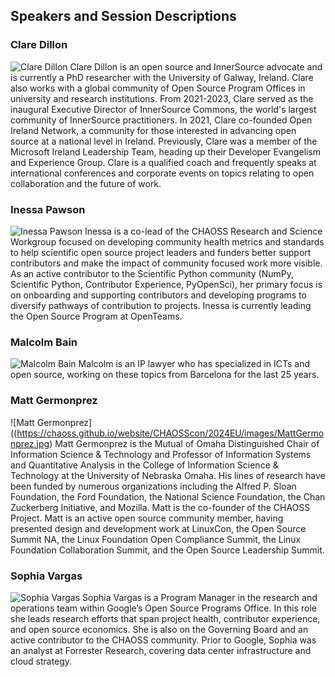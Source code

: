 ## Speakers and Session Descriptions

### Clare Dillon

![Clare Dillon](https://chaoss.github.io/website/CHAOSScon/2024EU/images/ClareDillon.jpg)
Clare Dillon is an open source and InnerSource advocate and is currently a PhD researcher with the University of Galway, Ireland. Clare also works with a global community of Open Source Program Offices in university and research institutions. From 2021-2023, Clare served as the inaugural Executive Director of InnerSource Commons, the world's largest community of InnerSource practitioners. In 2021, Clare co-founded Open Ireland Network, a community for those interested in advancing open source at a national level in Ireland. Previously, Clare was a member of the Microsoft Ireland Leadership Team, heading up their Developer Evangelism and Experience Group. Clare is a qualified coach and frequently speaks at international conferences and corporate events on topics relating to open collaboration and the future of work.

### Inessa Pawson

![Inessa Pawson](https://chaoss.github.io/website/CHAOSScon/2024EU/images/InessaPawson_speaker.jpeg)
Inessa is a co-lead of the CHAOSS Research and Science Workgroup focused on developing community health metrics and standards to help scientific open source project leaders and funders better support contributors and make the impact of community focused work more visible. As an active contributor to the Scientific Python community (NumPy, Scientific Python, Contributor Experience, PyOpenSci), her primary focus is on onboarding and supporting contributors and developing programs to diversify pathways of contribution to projects. Inessa is currently leading the Open Source Program at OpenTeams.

### Malcolm Bain

![Malcolm Bain](https://chaoss.github.io/website/CHAOSScon/2024EU/images/MalcolmBain.jpg)
Malcolm is an IP lawyer who has specialized in ICTs and open source, working on these topics from Barcelona for the last 25 years.

### Matt Germonprez

![Matt Germonprez]((https://chaoss.github.io/website/CHAOSScon/2024EU/images/MattGermonprez.jpg)
Matt Germonprez is the Mutual of Omaha Distinguished Chair of Information Science & Technology and Professor of Information Systems and Quantitative Analysis in the College of Information Science & Technology at the University of Nebraska Omaha. His lines of research have been funded by numerous organizations including the Alfred P. Sloan Foundation, the Ford Foundation, the National Science Foundation, the Chan Zuckerberg Initiative, and Mozilla. Matt is the co-founder of the CHAOSS Project.  Matt is an active open source community member, having presented design and development work at LinuxCon, the Open Source Summit NA, the Linux Foundation Open Compliance Summit, the Linux Foundation Collaboration Summit, and the Open Source Leadership Summit.

### Sophia Vargas

![Sophia Vargas](https://chaoss.github.io/website/CHAOSScon/2024EU/images/SophiaVargas.jpg)
Sophia Vargas is a Program Manager in the research and operations team within Google’s Open Source Programs Office. In this role she leads research efforts that span project health, contributor experience, and open source economics. She is also on the Governing Board and an active contributor to the CHAOSS community. Prior to Google, Sophia was an analyst at Forrester Research, covering data center infrastructure and cloud strategy.
